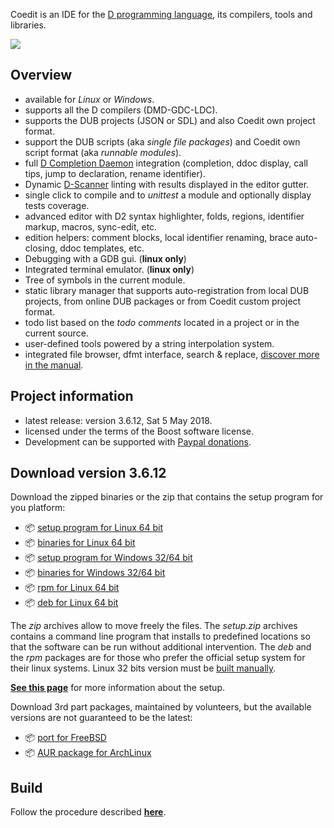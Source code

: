 Coedit is an IDE for the [D programming language](https://dlang.org), its compilers, tools and libraries.

[![](https://bbasile.github.io/Coedit/img/coedit_kde4_thumb.png)](https://bbasile.github.io/Coedit/img/coedit_kde4.png)

**Overview**
---

- available for _Linux_ or _Windows_.
- supports all the D compilers (DMD-GDC-LDC).
- supports the DUB projects (JSON or SDL) and also Coedit own project format.
- support the DUB scripts (aka _single file packages_) and Coedit own script format (aka _runnable modules_).
- full [D Completion Daemon](https://github.com/dlang-community/DCD) integration (completion, ddoc display, call tips, jump to declaration, rename identifier).
- Dynamic [D-Scanner](https://github.com/dlang-community/D-Scanner) linting with results displayed in the editor gutter.
- single click to compile and to _unittest_ a module and optionally display tests coverage.
- advanced editor with D2 syntax highlighter, folds, regions, identifier markup, macros, sync-edit, etc.
- edition helpers: comment blocks, local identifier renaming, brace auto-closing, ddoc templates, etc.
- Debugging with a GDB gui. (**linux only**)
- Integrated terminal emulator. (**linux only**)
- Tree of symbols in the current module.
- static library manager that supports auto-registration from local DUB projects, from online DUB packages or from Coedit custom project format.
- todo list based on the _todo comments_ located in a project or in the current source.
- user-defined tools powered by a string interpolation system.
- integrated file browser, dfmt interface, search & replace, [discover more in the manual](https://bbasile.github.io/Coedit/).

**Project information**
---

- latest release: version 3.6.12, Sat 5 May 2018.
- licensed under the terms of the Boost software license.
- Development can be supported with [Paypal donations](https://www.paypal.com/cgi-bin/webscr?cmd=_s-xclick&hosted_button_id=AQDJVC39PJF7J).

**Download version 3.6.12**
---

Download the zipped binaries or the zip that contains the setup program for you platform:

- :package: [setup program for Linux 64 bit](https://github.com/BBasile/Coedit/releases/download/v3.6.12/coedit.3.6.12.linux64.setup.zip)
- :package: [binaries for Linux 64 bit](https://github.com/BBasile/Coedit/releases/download/v3.6.12/coedit.3.6.12.linux64.zip)
- :package: [setup program for Windows 32/64 bit](https://github.com/BBasile/Coedit/releases/download/v3.6.12/coedit.3.6.12.win32.setup.zip)
- :package: [binaries for Windows 32/64 bit](https://github.com/BBasile/Coedit/releases/download/v3.6.12/coedit.3.6.12.win32.zip)
- :package: [rpm for Linux 64 bit](https://github.com/BBasile/Coedit/releases/download/v3.6.12/coedit-3.6.12-0.x86_64.rpm)
- :package: [deb for Linux 64 bit](https://github.com/BBasile/Coedit/releases/download/v3.6.12/coedit-3.6.12.amd64.deb)

The _zip_ archives allow to move freely the files.
The _setup.zip_ archives contains a command line program that installs to predefined locations so that the software can be run without additional intervention.
The _deb_ and the _rpm_ packages are for those who prefer the official setup system for their linux systems.
Linux 32 bits version must be [built manually](https://bbasile.github.io/Coedit/build.html).

[**See this page**](https://bbasile.github.io/Coedit/setup.html) for more information about the setup.

Download 3rd part packages, maintained by volunteers, but the available versions are not guaranteed to be the latest:

- :package: [port for FreeBSD](https://www.freshports.org/editors/coedit/)
- :package: [AUR package for ArchLinux](https://aur.archlinux.org/packages/coedit-bin/)

**Build**
---

Follow the procedure described [**here**](https://bbasile.github.io/Coedit/build.html).
